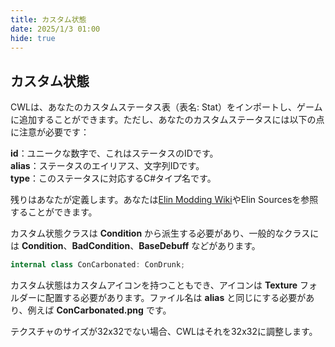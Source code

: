 ```yaml
---
title: カスタム状態
date: 2025/1/3 01:00
hide: true
---
```


## カスタム状態

CWLは、あなたのカスタムステータス表（表名: Stat）をインポートし、ゲームに追加することができます。ただし、あなたのカスタムステータスには以下の点に注意が必要です：

**id**：ユニークな数字で、これはステータスのIDです。  
**alias**：ステータスのエイリアス、文字列IDです。  
**type**：このステータスに対応するC#タイプ名です。  

残りはあなたが定義します。あなたは[Elin Modding Wiki](https://elin-modding-resources.github.io/Elin.Docs/)やElin Sourcesを参照することができます。

カスタム状態クラスは **Condition** から派生する必要があり、一般的なクラスには **Condition**、**BadCondition**、**BaseDebuff** などがあります。
```cs
internal class ConCarbonated: ConDrunk;
```

カスタム状態はカスタムアイコンを持つこともでき、アイコンは **Texture** フォルダーに配置する必要があります。ファイル名は **alias** と同じにする必要があり、例えば **ConCarbonated.png** です。

テクスチャのサイズが32x32でない場合、CWLはそれを32x32に調整します。